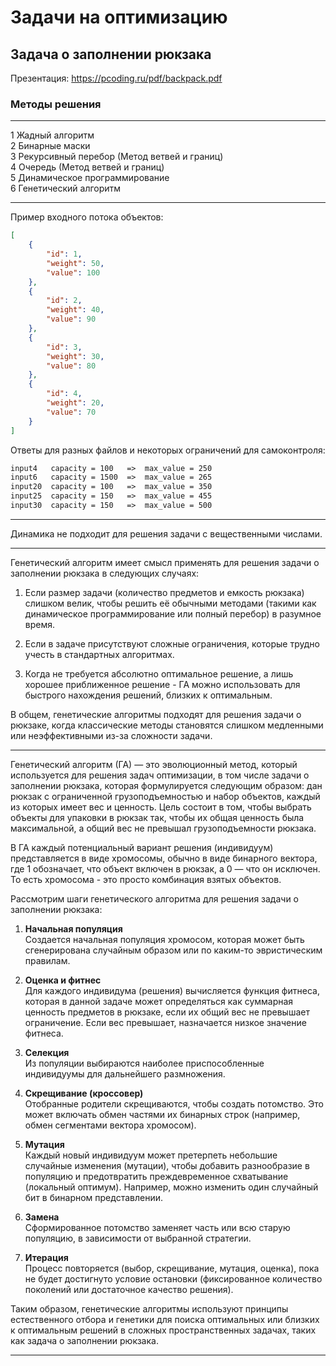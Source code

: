 # Задачи на оптимизацию  

## Задача о заполнении рюкзака  

Презентация: https://pcoding.ru/pdf/backpack.pdf  

### Методы решения  

****
1 Жадный алгоритм  
2 Бинарные маски  
3 Рекурсивный перебор (Метод ветвей и границ)  
4 Очередь (Метод ветвей и границ)  
5 Динамическое программирование  
6 Генетический алгоритм  

---  

Пример входного потока объектов:  

```json
[
    {
        "id": 1,
        "weight": 50,
        "value": 100
    },
    {
        "id": 2,
        "weight": 40,
        "value": 90
    },
    {
        "id": 3,
        "weight": 30,
        "value": 80
    },
    {
        "id": 4,
        "weight": 20,
        "value": 70
    }
]
```

Ответы для разных файлов и некоторых ограничений для самоконтроля:  

```txt
input4   capacity = 100   =>  max_value = 250
input6   capacity = 1500  =>  max_value = 265
input20  capacity = 100   =>  max_value = 350
input25  capacity = 150   =>  max_value = 455
input30  capacity = 150   =>  max_value = 500
```

---  

Динамика не подходит для решения задачи с вещественными числами.  

---  

Генетический алгоритм имеет смысл применять для решения задачи о заполнении рюкзака в следующих случаях:

1. Если размер задачи (количество предметов и емкость рюкзака) слишком велик, чтобы решить её обычными методами (такими как динамическое программирование или полный перебор) в разумное время.  

2. Если в задаче присутствуют сложные ограничения, которые трудно учесть в стандартных алгоритмах.  

3. Когда не требуется абсолютно оптимальное решение, а лишь хорошее приближенное решение - ГА можно использовать для быстрого нахождения решений, близких к оптимальным.  

В общем, генетические алгоритмы подходят для решения задачи о рюкзаке, когда классические методы становятся слишком медленными или неэффективными из-за сложности задачи.  

---  

Генетический алгоритм (ГА) — это эволюционный метод, который используется для решения задач оптимизации, в том числе задачи о заполнении рюкзака, которая формулируется следующим образом: дан рюкзак с ограниченной грузоподъемностью и набор объектов, каждый из которых имеет вес и ценность. Цель состоит в том, чтобы выбрать объекты для упаковки в рюкзак так, чтобы их общая ценность была максимальной, а общий вес не превышал грузоподъемности рюкзака.  

В ГА каждый потенциальный вариант решения (индивидуум) представляется в виде хромосомы, обычно в виде бинарного вектора, где 1 обозначает, что объект включен в рюкзак, а 0 — что он исключен. То есть хромосома - это просто комбинация взятых объектов.  

Рассмотрим шаги генетического алгоритма для решения задачи о заполнении рюкзака:

1. **Начальная популяция**  
   Создается начальная популяция хромосом, которая может быть сгенерирована случайным образом или по каким-то эвристическим правилам.  

2. **Оценка и фитнес**  
   Для каждого индивидума (решения) вычисляется функция фитнеса, которая в данной задаче может определяться как суммарная ценность предметов в рюкзаке, если их общий вес не превышает ограничение. Если вес превышает, назначается низкое значение фитнеса.  

3. **Селекция**  
   Из популяции выбираются наиболее приспособленные индивидуумы для дальнейшего размножения.  

4. **Скрещивание (кроссовер)**  
   Отобранные родители скрещиваются, чтобы создать потомство. Это может включать обмен частями их бинарных строк (например, обмен сегментами вектора хромосом).  

5. **Мутация**  
   Каждый новый индивидуум может претерпеть небольшие случайные изменения (мутации), чтобы добавить разнообразие в популяцию и предотвратить преждевременное схватывание (локальный оптимум). Например, можно изменить один случайный бит в бинарном представлении.  

6. **Замена**  
   Сформированное потомство заменяет часть или всю старую популяцию, в зависимости от выбранной стратегии.  

7. **Итерация**  
   Процесс повторяется (выбор, скрещивание, мутация, оценка), пока не будет достигнуто условие остановки (фиксированное количество поколений или достаточное качество решения).  

Таким образом, генетические алгоритмы используют принципы естественного отбора и генетики для поиска оптимальных или близких к оптимальным решений в сложных пространственных задачах, таких как задача о заполнении рюкзака.  

---  

